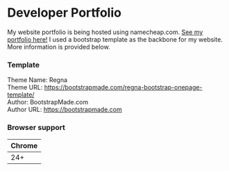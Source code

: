 # Developer Portfolio

My website portfolio is being hosted using namecheap.com. [See my portfolio here!](http://www.efosa-ogiesoba.com/)
I used a bootstrap template as the backbone for my website. More information is provided below. 

### Template

Theme Name: Regna <br />
Theme URL: https://bootstrapmade.com/regna-bootstrap-onepage-template/ <br />
Author: BootstrapMade.com <br />
Author URL: https://bootstrapmade.com

### Browser support

| Chrome | 
| --- | 
| 24+ | 

